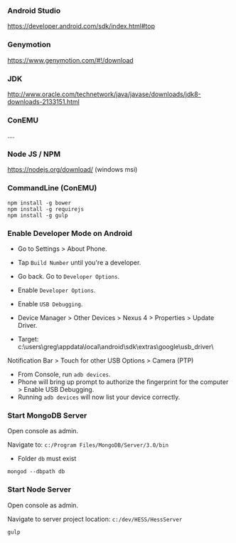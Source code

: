 ### Android Studio

https://developer.android.com/sdk/index.html#top


### Genymotion

https://www.genymotion.com/#!/download


### JDK
http://www.oracle.com/technetwork/java/javase/downloads/jdk8-downloads-2133151.html


### ConEMU
....

### Node JS / NPM
https://nodejs.org/download/
(windows msi)


### CommandLine (ConEMU)

```
npm install -g bower
npm install -g requirejs
npm install -g gulp
```

### Enable Developer Mode on Android

- Go to Settings > About Phone.
- Tap `Build Number` until you're a developer.
- Go back.  Go to `Developer Options`.
- Enable `Developer Options`.
- Enable `USB Debugging`.

- Device Manager > Other Devices > Nexus 4 > Properties > Update Driver.
- Target: c:\users\greg\appdata\local\android\sdk\extras\google\usb_driver\

Notification Bar > Touch for other USB Options > Camera (PTP)

- From Console, run `adb devices`.  
- Phone will bring up prompt to authorize the fingerprint for the computer > Enable USB Debugging.
- Running `adb devices` will now list your device correctly.


### Start MongoDB Server

Open console as admin.

Navigate to: `c:/Program Files/MongoDB/Server/3.0/bin` 

- Folder `db` must exist

```shell
mongod --dbpath db
```

### Start Node Server

Open console as admin.

Navigate to server project location: `c:/dev/HESS/HessServer`

```shell
gulp
```


